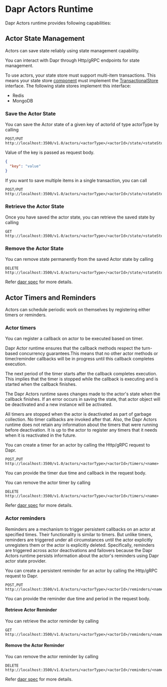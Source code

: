 # Dapr Actors Runtime

Dapr Actors runtime provides following capabilities:

## Actor State Management

Actors can save state reliably using state management capability.

You can interact with Dapr through Http/gRPC endpoints for state management.

To use actors, your state store must support multi-item transactions.  This means your state store [component](https://github.com/dapr/components-contrib/tree/master/state) must implement the [TransactionalStore](https://github.com/dapr/components-contrib/blob/master/state/transactional_store.go) interface.  The following state stores implement this interface:

- Redis
- MongoDB

### Save the Actor State

You can save the Actor state of a given key of actorId of type actorType by calling

```http
POST/PUT http://localhost:3500/v1.0/actors/<actorType>/<actorId>/state/<stateStoreName>/<key>
```

Value of the key is passed as request body.

```json
{
  "key": "value"
}
```

If you want to save multiple items in a single transaction, you can call 

```http
POST/PUT http://localhost:3500/v1.0/actors/<actorType>/<actorId>/state/<stateStoreName>
```

### Retrieve the Actor State

Once you have saved the actor state, you can retrieve the saved state by calling 

```http
GET http://localhost:3500/v1.0/actors/<actorType>/<actorId>/state/<stateStoreName>/<key>
```

### Remove the Actor State

You can remove state permanently from the saved Actor state by calling

```http
DELETE http://localhost:3500/v1.0/actors/<actorType>/<actorId>/state/<stateStoreName>/<key>
```

Refer [dapr spec](../../reference/api/actors.md) for more details.

## Actor Timers and Reminders

Actors can schedule periodic work on themselves by registering either timers or reminders.

### Actor timers

You can register a callback on actor to be executed based on timer.

Dapr Actor runtime ensures that the callback methods respect the turn-based concurrency guarantees.This means that no other actor methods or timer/reminder callbacks will be in progress until this callback completes execution.

The next period of the timer starts after the callback completes execution. This implies that the timer is stopped while the callback is executing and is started when the callback finishes.

The Dapr Actors runtime saves changes made to the actor's state when the callback finishes. If an error occurs in saving the state, that actor object will be deactivated and a new instance will be activated.

All timers are stopped when the actor is deactivated as part of garbage collection. No timer callbacks are invoked after that. Also, the Dapr Actors runtime does not retain any information about the timers that were running before deactivation. It is up to the actor to register any timers that it needs when it is reactivated in the future.

You can create a timer for an actor by calling the Http/gRPC request to Dapr.

```http
POST,PUT http://localhost:3500/v1.0/actors/<actorType>/<actorId>/timers/<name>
```

You can provide the timer due time and callback in the request body.

You can remove the actor timer by calling

```http
DELETE http://localhost:3500/v1.0/actors/<actorType>/<actorId>/timers/<name>
```

Refer [dapr spec](../../reference/api/actors.md) for more details.

### Actor reminders

Reminders are a mechanism to trigger persistent callbacks on an actor at specified times. Their functionality is similar to timers. But unlike timers, reminders are triggered under all circumstances until the actor explicitly unregisters them or the actor is explicitly deleted. Specifically, reminders are triggered across actor deactivations and failovers because the Dapr Actors runtime persists information about the actor's reminders using Dapr actor state provider.

You can create a persistent reminder for an actor by calling the Http/gRPC request to Dapr.

```http
POST,PUT http://localhost:3500/v1.0/actors/<actorType>/<actorId>/reminders/<name>
```

You can provide the reminder due time and period in the request body.

#### Retrieve Actor Reminder

You can retrieve the actor reminder by calling

```http
GET http://localhost:3500/v1.0/actors/<actorType>/<actorId>/reminders/<name>
```

#### Remove the Actor Reminder

You can remove the actor reminder by calling

```http
DELETE http://localhost:3500/v1.0/actors/<actorType>/<actorId>/reminders/<name>
```

Refer [dapr spec](../../reference/api/actors.md) for more details.

